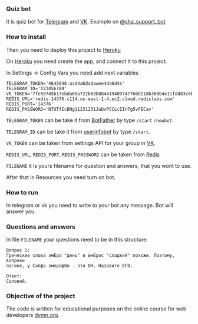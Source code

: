 ### Quiz bot

It is quiz bot for [Telegram](https://telegram.org/) and [VK](https://vk.com/).
Example on [@sha_support_bot](https://t.me/sha_support_bot)
 
### How to install

Then you need to deploy this project to [Heroku](https://heroku.com/)

On [Heroku](https://heroku.com/) you need create the app, and connect it to this project.

In Settings -> Config Vars you need add next variables

```text
TELEGRAM_TOKEN='4645646:asd4a6dadawee4da6d4s'
TELEGRAM_ID='123456789'
VK_TOKEN='7fe50745b17ebda65a722b03b884419409747760d218b360b4e11fdd83c6b32b3fca86f05a4f1d52029fe81'
REDIS_URL='redis-14376.c114.us-east-1-4.ec2.cloud.redislabs.com'
REDIS_PORT='14376'
REDIS_PASSWORD='N7UTfIcBNg11231231JaDvPCCLcIIn7g5vFECav'
```

`TELEGRAM_TOKEN` can be take it from [BotFather](https://telegram.me/BotFather) by type `/start`
`/newbot`.

`TELEGRAM_ID` can be take it from [userinfobot](https://telegram.me/userinfobot) by type `/start`.

`VK_TOKEN` can be taken from settings API for your group in [VK](https://vk.com/).

`REDIS_URL`, `REDIS_PORT`, `REDIS_PASSWORD` can be taken from [Redis](https://redislabs.com/)

`FILENAME` it is yours filename for question and answers, that you wont to use.

After that in Resources you need turn on bot.


### How to run

In telegram or vk you need to write to your bot any message.
Bot will answer you.

### Questions and answers

In file `FILENAME` your questions need to be in this structure:
```text
Вопрос 1:
Греческие слова эмЕра "день" и имЕрос "сладкий" похожи. Поэтому, вопреки
логике, у Сапфо эмерофОн - это ОН. Назовите ЕГО.

Ответ:
Соловей.
```


### Objective of the project

The code is written for educational purposes on the online course for web developers [dvmn.org](https://dvmn.org/).